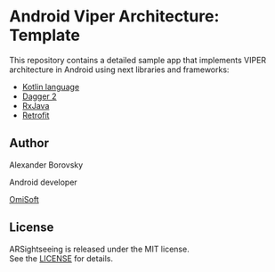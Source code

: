 # Android Viper Architecture: Template

This repository contains a detailed sample app that implements VIPER architecture in Android using next libraries and frameworks:
- [Kotlin language](https://kotlinlang.org/)
- [Dagger 2](https://google.github.io/dagger/)
- [RxJava](https://github.com/ReactiveX/RxJava)
- [Retrofit](https://square.github.io/retrofit/)

## Author
Alexander Borovsky

Android developer

[OmiSoft](https://omisoft.net)

## License
ARSightseeing is released under the MIT license.  
See the [LICENSE](./LICENSE.md) for details.
